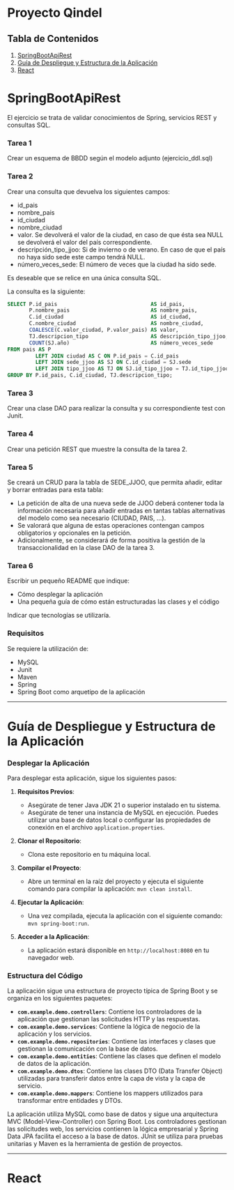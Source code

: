 # Proyecto Qindel

## Tabla de Contenidos  

1. [SpringBootApiRest](#SpringBootApiRest)
2. [Guía de Despliegue y Estructura de la Aplicación](#GuíadeDespliegueyEstructuradelaAplicación)
3. [React](#React)

# SpringBootApiRest

El ejercicio se trata de validar conocimientos de Spring, servicios REST y consultas SQL.

### Tarea 1

Crear un esquema de BBDD según el modelo adjunto (ejercicio_ddl.sql)

### Tarea 2

Crear una consulta que devuelva los siguientes campos:

* id_pais
* nombre_pais
* id_ciudad
* nombre_ciudad
* valor. Se devolverá el valor de la ciudad, en caso de que ésta sea NULL
  se devolverá el valor del país correspondiente.
* descripción_tipo_jjoo: Si de invierno o de verano.
  En caso de que el país no haya sido sede este campo tendrá NULL.
* número_veces_sede: El número de veces que la ciudad ha sido sede.

Es deseable que se relice en una única consulta SQL.

La consulta es la siguiente:

```sql
SELECT P.id_pais                              AS id_pais,
       P.nombre_pais                          AS nombre_pais,
       C.id_ciudad                            AS id_ciudad,
       C.nombre_ciudad                        AS nombre_ciudad,
       COALESCE(C.valor_ciudad, P.valor_pais) AS valor,
       TJ.descripcion_tipo                    AS descripción_tipo_jjoo,
       COUNT(SJ.año)                          AS número_veces_sede
FROM pais AS P
         LEFT JOIN ciudad AS C ON P.id_pais = C.id_pais
         LEFT JOIN sede_jjoo AS SJ ON C.id_ciudad = SJ.sede
         LEFT JOIN tipo_jjoo AS TJ ON SJ.id_tipo_jjoo = TJ.id_tipo_jjoo
GROUP BY P.id_pais, C.id_ciudad, TJ.descripcion_tipo;
```

### Tarea 3

Crear una clase DAO para realizar la consulta y su correspondiente test
con Junit.

### Tarea 4

Crear una petición REST que muestre la consulta de la tarea 2.

### Tarea 5

Se creará un CRUD para la tabla de SEDE_JJOO, que permita añadir, editar y borrar entradas para esta tabla:

- La petición de alta de una nueva sede de JJOO deberá contener toda la información necesaria para añadir
  entradas en tantas tablas alternativas del modelo como sea necesario (CIUDAD, PAIS, ...).
- Se valorará que alguna de estas operaciones contengan campos obligatorios y opcionales en la petición.
- Adicionalmente, se considerará de forma positiva la gestión de la transaccionalidad en la clase DAO de la tarea 3.

### Tarea 6

Escribir un pequeño README que indique:

- Cómo desplegar la aplicación
- Una pequeña guía de cómo están estructuradas las clases y el código

Indicar que tecnologías se utilizaría.

### Requisitos

Se requiere la utilización de:

- MySQL
- Junit
- Maven
- Spring
- Spring Boot como arquetipo de la aplicación

---

# Guía de Despliegue y Estructura de la Aplicación

### Desplegar la Aplicación

Para desplegar esta aplicación, sigue los siguientes pasos:

1. **Requisitos Previos**:
   - Asegúrate de tener Java JDK 21 o superior instalado en tu sistema.
   - Asegúrate de tener una instancia de MySQL en ejecución. Puedes utilizar una base de datos local o configurar las propiedades de conexión en el archivo `application.properties`.

2. **Clonar el Repositorio**:
   - Clona este repositorio en tu máquina local.

3. **Compilar el Proyecto**:
   - Abre un terminal en la raíz del proyecto y ejecuta el siguiente comando para compilar la aplicación: `mvn clean install`.

4. **Ejecutar la Aplicación**:
   - Una vez compilada, ejecuta la aplicación con el siguiente comando: `mvn spring-boot:run`.

5. **Acceder a la Aplicación**:
   - La aplicación estará disponible en `http://localhost:8080` en tu navegador web.

### Estructura del Código

La aplicación sigue una estructura de proyecto típica de Spring Boot y se organiza en los siguientes paquetes:

- **`com.example.demo.controllers`**: Contiene los controladores de la aplicación que gestionan las solicitudes HTTP y las respuestas.
- **`com.example.demo.services`**: Contiene la lógica de negocio de la aplicación y los servicios.
- **`com.example.demo.repositories`**: Contiene las interfaces y clases que gestionan la comunicación con la base de datos.
- **`com.example.demo.entities`**: Contiene las clases que definen el modelo de datos de la aplicación.
- **`com.example.demo.dtos`**: Contiene las clases DTO (Data Transfer Object) utilizadas para transferir datos entre la capa de vista y la capa de servicio.
- **`com.example.demo.mappers`**: Contiene los mappers utilizados para transformar entre entidades y DTOs.

La aplicación utiliza MySQL como base de datos y sigue una arquitectura MVC (Model-View-Controller) con Spring Boot. Los controladores gestionan las solicitudes web, los servicios contienen la lógica empresarial y Spring Data JPA facilita el acceso a la base de datos. JUnit se utiliza para pruebas unitarias y Maven es la herramienta de gestión de proyectos. 

---  

# React
